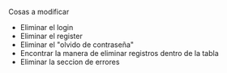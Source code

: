 Cosas a modificar

- Eliminar el login
- Eliminar el register
- Eliminar el "olvido de contraseña"
- Encontrar la manera de eliminar registros dentro de la tabla
- Eliminar la seccion de errores
